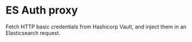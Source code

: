 # ES Auth proxy

Fetch HTTP basic credentials from Hashicorp Vault, and inject them in an Elasticsearch request.
